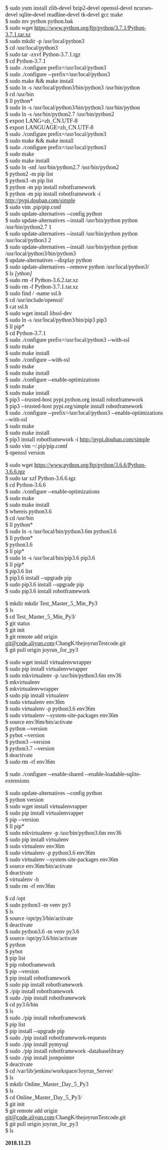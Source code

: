 <font size=4 face='face'>  

$ sudo yum install zlib-devel bzip2-devel openssl-devel ncurses-devel sqlite-devel readline-devel tk-devel gcc make  
$ sudo mv python python.bak  
$ sudo wget https://www.python.org/ftp/python/3.7.1/Python-3.7.1.tar.xz  
$ sudo mkdir -p /usr/local/python3  
$ cd /usr/local/python3  
$ sudo tar -zxvf Python-3.7.1.tgz  
$ cd Python-3.7.1  
$ sudo ./configure prefix=/usr/local/python3  
$ sudo ./configure --prefix=/usr/local/python3  
$ sudo make && make install  
$ sudo ln -s /usr/local/python3/bin/python3 /usr/bin/python  
$ cd /usr/bin  
$ ll python*  
$ sudo ln -s /usr/local/python3/bin/python3 /usr/bin/python  
$ sudo ln -s /usr/bin/python2.7 /usr/bin/python2  
$ export LANG=zh_CN.UTF-8  
$ export LANGUAGE=zh_CN.UTF-8  
$ sudo ./configure prefix=/usr/local/python3  
$ sudo make && make install  
$ sudo ./configure prefix=/usr/local/python3  
$ sudo make  
$ sudo make install  
$ sudo ln -snf /usr/bin/python2.7 /usr/bin/python2  
$ python2 -m pip list  
$ python3 -m pip list  
$ python -m pip install robotframework  
$ python -m pip install robotframework -i http://pypi.douban.com/simple  
$ sudo vim .pip/pip.conf  
$ sudo update-alternatives --config python  
$ sudo update-alternatives --install /usr/bin/python python /usr/bin/python2.7 1   
$ sudo update-alternatives --install /usr/bin/python python /usr/local/python3 2   
$ sudo update-alternatives --install /usr/bin/python python /usr/local/python3/bin/python3  
$ update-alternatives --display python  
$ sudo update-alternatives --remove python /usr/local/python3/  
$ ls *[ython]*  
$ sudo rm -f Python-3.6.2.tar.xz  
$ sudo rm -f Python-3.7.1.tar.xz  
$ sudo find / -name ssl.h  
$ cd /usr/include/openssl/  
$ cat ssl.h  
$ sudo wget install libssl-dev  
$ sudo ln -s /usr/local/python3/bin/pip3 pip3  
$ ll pip*  
$ cd Python-3.7.1  
$ sudo ./configure prefix=/usr/local/python3 --with-ssl  
$ sudo make  
$ sudo make install  
$ sudo ./configure --with-ssl  
$ sudo make  
$ sudo make install  
$ sudo ./configure --enable-optimizations  
$ sudo make  
$ sudo make install  
$ pip3 --trusted-host pypi.python.org install robotframework  
$ pip3 --trusted-host pypi.org/simple install robotframework  
$ sudo ./configure --prefix=/usr/local/python3 --enable-optimizations --with-ssl   
$ sudo make  
$ sudo make install  
$ pip3 install robotframework -i http://pypi.douban.com/simple  
$ sudo vim ~/.pip/pip.comf  
$ openssl version  

$ sudo wget https://www.python.org/ftp/python/3.6.6/Python-3.6.6.tgz  
$ sudo tar xzf Python-3.6.6.tgz  
$ cd Python-3.6.6  
$ sudo ./configure --enable-optimizations  
$ sudo make  
$ sudo make install  
$ whereis python3.6  
$ cd /usr/bin  
$ ll python*   
$ sudo ln -s /usr/local/bin/python3.6m python3.6  
$ ll python*   
$ python3.6  
$ ll pip*  
$ sudo ln -s /usr/local/bin/pip3.6 pip3.6  
$ ll pip*  
$ pip3.6 list  
$ pip3.6 install --upgrade pip  
$ sudo pip3.6 install --upgrade pip  
$ sudo pip3.6 install robotframework  

$ mkdir mkdir Test_Master_5_Min_Py3  
$ ls  
$ cd Test_Master_5_Min_Py3/  
$ git status  
$ git init   
$ git remote add origin git@code.aliyun.com:ChangK/thejoyrunTestcode.git  
$ git pull origin joyrun_for_py3  

$ sudo wget install virtualenvwrapper  
$ sudo pip install virtualenvwrapper  
$ sudo mkvirtualenv -p /usr/bin/python3.6m env36  
$ mkvirtualenv  
$ mkvirtualenvwrapper  
$ sudo pip install virtualenv  
$ sudo virtualenv env36m  
$ sudo virtualenv -p python3.6 env36m  
$ sudo virtualenv --system-site-packages env36m  
$ source env36m/bin/activate  
$ python --version  
$ pybot --version  
$ python3 --version  
$ python3.7 --version  
$ deactivate  
$ sudo rm -rf env36m  





$ sudo ./configure --enable-shared --enable-loadable-sqlite-extensions  



$ sudo update-alternatives --config python  
$ python version  
$ sudo wget install virtualenvrapper  
$ sudo pip install virtualenvrapper  
$ pip --version  
$ ll pip*  
$ sudo mkvirtualenv -p /usr/bin/python3.6m env36  
$ sudo pip install virtualenv  
$ sudo virtualenv env36m  
$ sudo virtualenv -p python3.6 env36m  
$ sudo virtualenv --system-site-packages env36m  
$ source env36m/bin/activate  
$ deactivate  
$ virtualenv -h  
$ sudo rm -rf env36m  

$ cd /opt  
$ sudo python3 -m venv py3  
$ ls  
$ source /opt/py3/bin/activate  
$ deactivate  
$ sudo python3.6 -m venv py3.6  
$ source /opt/py3.6/bin/activate  
$ python  
$ pybot  
$ pip list  
$ pip robotframework  
$ pip --version  
$ pip install robotframework  
$ sudo pip install robotframework  
$ ./pip install robotframework  
$ sudo ./pip install robotframework  
$ cd py3.6/bin  
$ ls   
$ sudo ./pip install robotframework  
$ pip list  
$ pip install --upgrade pip  
$ sudo ./pip install robotframework-requests  
$ sudo ./pip install pymysql  
$ sudo ./pip install robotframework -databaselibrary  
$ sudo ./pip install jsonpointer  
$ deactivate  
$ cd /var/lib/jenkins/workspace/Joyrun_Server/  
$ ls  
$ mkdir Online_Master_Day_5_Py3  
$ ls  
$ cd Online_Master_Day_5_Py3/   
$ git init  
$ git remote add origin git@code.aliyun.com:ChangK/thejoyrunTestcode.git   
$ git pull origin joyrun_for_py3  
$ ls  


**2018.11.23**
